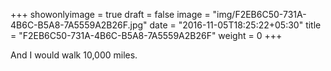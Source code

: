 +++
showonlyimage = true
draft = false
image = "img/F2EB6C50-731A-4B6C-B5A8-7A5559A2B26F.jpg"
date = "2016-11-05T18:25:22+05:30"
title = "F2EB6C50-731A-4B6C-B5A8-7A5559A2B26F"
weight = 0
+++

And I would walk 10,000 miles.

